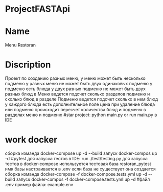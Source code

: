 # ProjectFASTApi
# Name
Menu Restoran
# Discription
Проект по созданию разных меню, у меню может быть несколько подменю у разных меню не может быть двух одинаковых подменю
у подменю есть блюда у двух разных подменю не может быть двух разных блюд
в Меню ведется подсчет сколько разделов подменю и сколько блюд
в разделе Подменю ведется подсчет сколько в нем блюд
у каждого блюда есть дополнительное поле цена
при удаление блюда или подменю происходит пересчет количества блюд и подменю в разделах меню и подменю
#star project:
python main.py or run main.py в IDE
# work docker
сборка команда
docker-compose up -d --build
запуск
docker-compos up -d
#pytest
для запуска тестов в IDE: run ./test/testing.py
для запуска тестов в docker-compose используется тестовая база restoran_pytest
имя базы настраивается в .env
если база не существует она создается
сборка команда
docker-compose -f docker-compose.tests.yml up -d --build
запуск
docker-compos -f docker-compose.tests.yml up -d
#файл .env
пример файла: example.env


